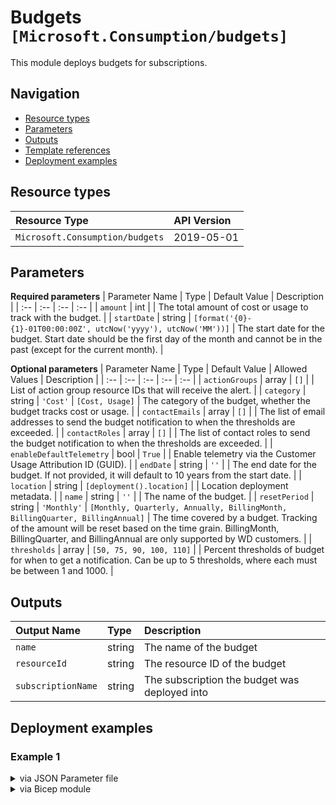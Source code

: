# Budgets `[Microsoft.Consumption/budgets]`

This module deploys budgets for subscriptions.

## Navigation

- [Resource types](#Resource-types)
- [Parameters](#Parameters)
- [Outputs](#Outputs)
- [Template references](#Template-references)
- [Deployment examples](#Deployment-examples)

## Resource types

| Resource Type | API Version |
| :-- | :-- |
| `Microsoft.Consumption/budgets` | 2019-05-01 |

## Parameters

**Required parameters**
| Parameter Name | Type | Default Value | Description |
| :-- | :-- | :-- | :-- |
| `amount` | int |  | The total amount of cost or usage to track with the budget. |
| `startDate` | string | `[format('{0}-{1}-01T00:00:00Z', utcNow('yyyy'), utcNow('MM'))]` | The start date for the budget. Start date should be the first day of the month and cannot be in the past (except for the current month). |

**Optional parameters**
| Parameter Name | Type | Default Value | Allowed Values | Description |
| :-- | :-- | :-- | :-- | :-- |
| `actionGroups` | array | `[]` |  | List of action group resource IDs that will receive the alert. |
| `category` | string | `'Cost'` | `[Cost, Usage]` | The category of the budget, whether the budget tracks cost or usage. |
| `contactEmails` | array | `[]` |  | The list of email addresses to send the budget notification to when the thresholds are exceeded. |
| `contactRoles` | array | `[]` |  | The list of contact roles to send the budget notification to when the thresholds are exceeded. |
| `enableDefaultTelemetry` | bool | `True` |  | Enable telemetry via the Customer Usage Attribution ID (GUID). |
| `endDate` | string | `''` |  | The end date for the budget. If not provided, it will default to 10 years from the start date. |
| `location` | string | `[deployment().location]` |  | Location deployment metadata. |
| `name` | string | `''` |  | The name of the budget. |
| `resetPeriod` | string | `'Monthly'` | `[Monthly, Quarterly, Annually, BillingMonth, BillingQuarter, BillingAnnual]` | The time covered by a budget. Tracking of the amount will be reset based on the time grain. BillingMonth, BillingQuarter, and BillingAnnual are only supported by WD customers. |
| `thresholds` | array | `[50, 75, 90, 100, 110]` |  | Percent thresholds of budget for when to get a notification. Can be up to 5 thresholds, where each must be between 1 and 1000. |


## Outputs

| Output Name | Type | Description |
| :-- | :-- | :-- |
| `name` | string | The name of the budget |
| `resourceId` | string | The resource ID of the budget |
| `subscriptionName` | string | The subscription the budget was deployed into |

## Deployment examples

<h3>Example 1</h3>

<details>

<summary>via JSON Parameter file</summary>

```json
{
    "$schema": "https://schema.management.azure.com/schemas/2019-04-01/deploymentParameters.json#",
    "contentVersion": "1.0.0.0",
    "parameters": {
        "amount": {
            "value": 500
        },
        "thresholds": {
            "value": [
                50,
                75,
                90,
                100,
                110
            ]
        },
        "contactEmails": {
            "value": [
                "dummy@contoso.com"
            ]
        }
    }
}

```

</details>

<details>

<summary>via Bicep module</summary>

```bicep
module budgets './Microsoft.Consumption/budgets/deploy.bicep' = {
  name: '${uniqueString(deployment().name)}-budgets'
  params: {
      thresholds: [
        50
        75
        90
        100
        110
      ]
      contactEmails: [
        'dummy@contoso.com'
      ]
      amount: 500
  }
```

</details>

